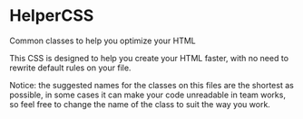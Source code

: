 HelperCSS
=========

Common classes to help you optimize your HTML

This CSS is designed to help you create your HTML faster, with no need to rewrite default rules on your file. 

Notice: the suggested names for the classes on this files are the shortest as possible, in some cases it can make your code unreadable in team works, so feel free to change the name of the class to suit the way you work.